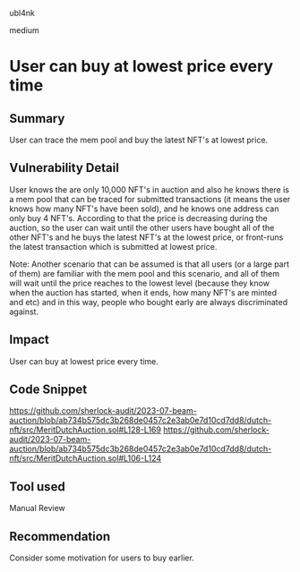 ubl4nk

medium

# User can buy at lowest price every time

## Summary

User can trace the mem pool and buy the latest NFT's at lowest price.

## Vulnerability Detail

User knows the are only 10,000 NFT's in auction and also he knows there is a mem pool that can be traced for submitted transactions (it means the user knows how many NFT's have been sold), and he knows one address can only buy 4 NFT's.
According to that the price is decreasing during the auction, so the user can wait until the other users have bought all of the other NFT's and he buys the latest NFT's at the lowest price, or front-runs the latest transaction which is submitted at lowest price.

Note: Another scenario that can be assumed is that all users (or a large part of them) are familiar with the mem pool and this scenario, and all of them will wait until the price reaches to the lowest level (because they know when the auction has started, when it ends, how many NFT's are minted and etc) and in this way, people who bought early are always discriminated against.

## Impact

User can buy at lowest price every time.

## Code Snippet

https://github.com/sherlock-audit/2023-07-beam-auction/blob/ab734b575dc3b268de0457c2e3ab0e7d10cd7dd8/dutch-nft/src/MeritDutchAuction.sol#L128-L169
https://github.com/sherlock-audit/2023-07-beam-auction/blob/ab734b575dc3b268de0457c2e3ab0e7d10cd7dd8/dutch-nft/src/MeritDutchAuction.sol#L106-L124

## Tool used

Manual Review

## Recommendation

Consider some motivation for users to buy earlier.